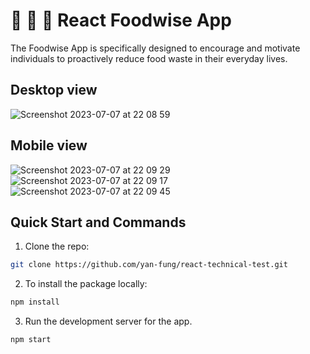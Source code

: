 # 🍙 🍕 🍤 React Foodwise App
The Foodwise App is specifically designed to encourage and motivate individuals to proactively reduce food waste in their everyday lives.

## Desktop view
![Screenshot 2023-07-07 at 22 08 59](https://github.com/yan-fung/react-foodwise-app/assets/106375522/d3a1e72b-d311-45ec-823e-3557c98b493d)

## Mobile view
![Screenshot 2023-07-07 at 22 09 29](https://github.com/yan-fung/react-foodwise-app/assets/106375522/14c0d734-ed20-4bf6-9e11-629ddac71bed) ![Screenshot 2023-07-07 at 22 09 17](https://github.com/yan-fung/react-foodwise-app/assets/106375522/5a1329b3-eeeb-4247-ba5e-1a9c2b27a969)  ![Screenshot 2023-07-07 at 22 09 45](https://github.com/yan-fung/react-foodwise-app/assets/106375522/83c8e659-bf24-4d57-96c3-4c1cbec3344b)


## Quick Start and Commands

1. Clone the repo:

```bash
git clone https://github.com/yan-fung/react-technical-test.git
```

2. To install the package locally:

```bash
npm install
```

3. Run the development server for the app.

```bash
npm start
```
